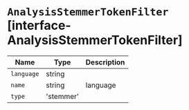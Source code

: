 # `AnalysisStemmerTokenFilter` [interface-AnalysisStemmerTokenFilter]

| Name | Type | Description |
| - | - | - |
| `language` | string | &nbsp; |
| `name` | string | language |
| `type` | 'stemmer' | &nbsp; |
